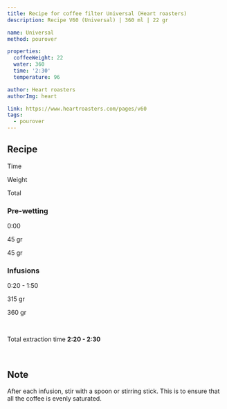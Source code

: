 ```yaml
---
title: Recipe for coffee filter Universal (Heart roasters)
description: Recipe V60 (Universal) | 360 ml | 22 gr

name: Universal
method: pourover

properties:
  coffeeWeight: 22
  water: 360
  time: '2:30'
  temperature: 96

author: Heart roasters
authorImg: heart

link: https://www.heartroasters.com/pages/v60
tags:
  - pourover
---
```


## Recipe


<div class="time-line">

Time

Weight

Total

</div>

### Pre-wetting

<div class="time-line">

0:00

45 gr

45 gr

</div>


### Infusions

<div class="time-line">

0:20 - 1:50

315 gr

360 gr

</div>
<br>

Total extraction time __2:20 - 2:30__

<br>
<div class="info-note">

## Note
After each infusion, stir with a spoon or stirring stick. This is to ensure that all the coffee is evenly saturated.
</div>



